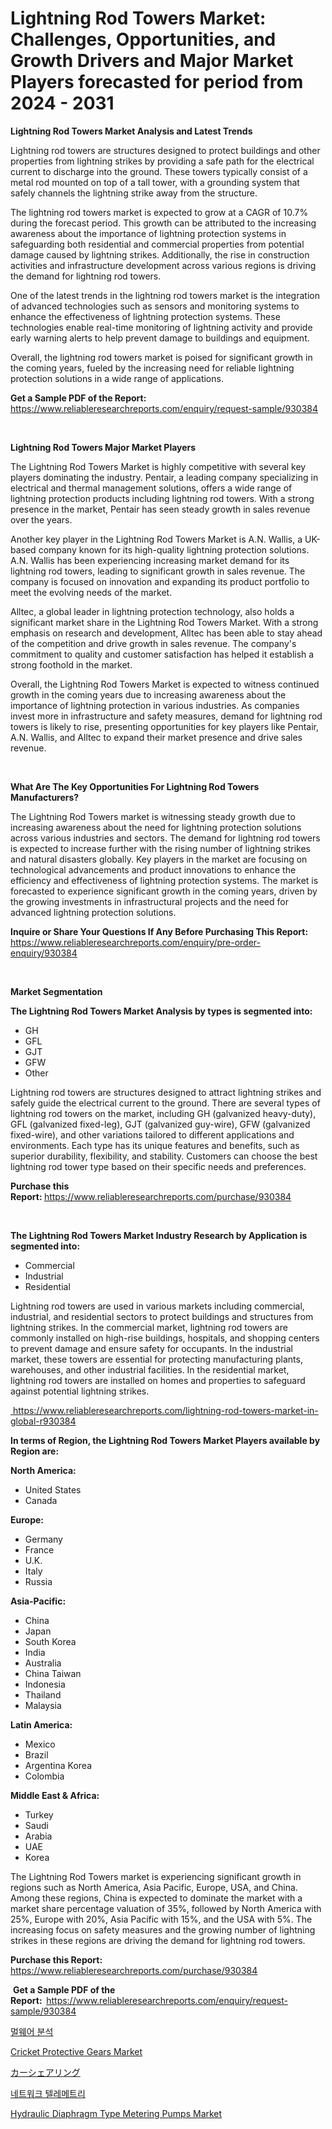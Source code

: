 <p><h1>Lightning Rod Towers Market: Challenges, Opportunities, and Growth Drivers and Major Market Players forecasted for period from 2024 - 2031</h1></p><p><strong>Lightning Rod Towers Market Analysis and Latest Trends</strong></p>
<p><p>Lightning rod towers are structures designed to protect buildings and other properties from lightning strikes by providing a safe path for the electrical current to discharge into the ground. These towers typically consist of a metal rod mounted on top of a tall tower, with a grounding system that safely channels the lightning strike away from the structure.</p><p>The lightning rod towers market is expected to grow at a CAGR of 10.7% during the forecast period. This growth can be attributed to the increasing awareness about the importance of lightning protection systems in safeguarding both residential and commercial properties from potential damage caused by lightning strikes. Additionally, the rise in construction activities and infrastructure development across various regions is driving the demand for lightning rod towers.</p><p>One of the latest trends in the lightning rod towers market is the integration of advanced technologies such as sensors and monitoring systems to enhance the effectiveness of lightning protection systems. These technologies enable real-time monitoring of lightning activity and provide early warning alerts to help prevent damage to buildings and equipment.</p><p>Overall, the lightning rod towers market is poised for significant growth in the coming years, fueled by the increasing need for reliable lightning protection solutions in a wide range of applications.</p></p>
<p><strong>Get a Sample PDF of the Report:&nbsp;</strong> <a href="https://www.reliableresearchreports.com/enquiry/request-sample/930384">https://www.reliableresearchreports.com/enquiry/request-sample/930384</a></p>
<p>&nbsp;</p>
<p><strong>Lightning Rod Towers Major Market Players</strong></p>
<p><p>The Lightning Rod Towers Market is highly competitive with several key players dominating the industry. Pentair, a leading company specializing in electrical and thermal management solutions, offers a wide range of lightning protection products including lightning rod towers. With a strong presence in the market, Pentair has seen steady growth in sales revenue over the years.</p><p>Another key player in the Lightning Rod Towers Market is A.N. Wallis, a UK-based company known for its high-quality lightning protection solutions. A.N. Wallis has been experiencing increasing market demand for its lightning rod towers, leading to significant growth in sales revenue. The company is focused on innovation and expanding its product portfolio to meet the evolving needs of the market.</p><p>Alltec, a global leader in lightning protection technology, also holds a significant market share in the Lightning Rod Towers Market. With a strong emphasis on research and development, Alltec has been able to stay ahead of the competition and drive growth in sales revenue. The company's commitment to quality and customer satisfaction has helped it establish a strong foothold in the market.</p><p>Overall, the Lightning Rod Towers Market is expected to witness continued growth in the coming years due to increasing awareness about the importance of lightning protection in various industries. As companies invest more in infrastructure and safety measures, demand for lightning rod towers is likely to rise, presenting opportunities for key players like Pentair, A.N. Wallis, and Alltec to expand their market presence and drive sales revenue.</p></p>
<p>&nbsp;</p>
<p><strong>What Are The Key Opportunities For Lightning Rod Towers Manufacturers?</strong></p>
<p><p>The Lightning Rod Towers market is witnessing steady growth due to increasing awareness about the need for lightning protection solutions across various industries and sectors. The demand for lightning rod towers is expected to increase further with the rising number of lightning strikes and natural disasters globally. Key players in the market are focusing on technological advancements and product innovations to enhance the efficiency and effectiveness of lightning protection systems. The market is forecasted to experience significant growth in the coming years, driven by the growing investments in infrastructural projects and the need for advanced lightning protection solutions.</p></p>
<p><strong>Inquire or Share Your Questions If Any Before Purchasing This Report:</strong> <a href="https://www.reliableresearchreports.com/enquiry/pre-order-enquiry/930384">https://www.reliableresearchreports.com/enquiry/pre-order-enquiry/930384</a></p>
<p>&nbsp;</p>
<p><strong>Market Segmentation</strong></p>
<p><strong>The Lightning Rod Towers Market Analysis by types is segmented into:</strong></p>
<p><ul><li>GH</li><li>GFL</li><li>GJT</li><li>GFW</li><li>Other</li></ul></p>
<p><p>Lightning rod towers are structures designed to attract lightning strikes and safely guide the electrical current to the ground. There are several types of lightning rod towers on the market, including GH (galvanized heavy-duty), GFL (galvanized fixed-leg), GJT (galvanized guy-wire), GFW (galvanized fixed-wire), and other variations tailored to different applications and environments. Each type has its unique features and benefits, such as superior durability, flexibility, and stability. Customers can choose the best lightning rod tower type based on their specific needs and preferences.</p></p>
<p><strong>Purchase this Report:&nbsp;</strong><a href="https://www.reliableresearchreports.com/purchase/930384">https://www.reliableresearchreports.com/purchase/930384</a></p>
<p>&nbsp;</p>
<p><strong>The Lightning Rod Towers Market Industry Research by Application is segmented into:</strong></p>
<p><ul><li>Commercial</li><li>Industrial</li><li>Residential</li></ul></p>
<p><p>Lightning rod towers are used in various markets including commercial, industrial, and residential sectors to protect buildings and structures from lightning strikes. In the commercial market, lightning rod towers are commonly installed on high-rise buildings, hospitals, and shopping centers to prevent damage and ensure safety for occupants. In the industrial market, these towers are essential for protecting manufacturing plants, warehouses, and other industrial facilities. In the residential market, lightning rod towers are installed on homes and properties to safeguard against potential lightning strikes.</p></p>
<p><a href="https://www.reliableresearchreports.com/lightning-rod-towers-market-in-global-r930384">&nbsp;https://www.reliableresearchreports.com/lightning-rod-towers-market-in-global-r930384</a></p>
<p><strong>In terms of Region, the Lightning Rod Towers Market Players available by Region are:</strong></p>
<p>
    <p> <strong> North America: </strong>
        <ul>
            <li>United States</li>
            <li>Canada</li>
        </ul>
        </p> 
    <p> <strong> Europe: </strong>
        <ul>
            <li>Germany</li>
            <li>France</li>
            <li>U.K.</li>
            <li>Italy</li>
            <li>Russia</li>
        </ul>
        </p> 
    <p> <strong> Asia-Pacific: </strong>
        <ul>
            <li>China</li>
            <li>Japan</li>
            <li>South Korea</li>
            <li>India</li>
            <li>Australia</li>
            <li>China Taiwan</li>
            <li>Indonesia</li>
            <li>Thailand</li>
            <li>Malaysia</li>
        </ul>
        </p> 
    <p> <strong> Latin America: </strong>
        <ul>
            <li>Mexico</li>
            <li>Brazil</li>
            <li>Argentina Korea</li>
            <li>Colombia</li>
        </ul>
        </p> 
    <p> <strong> Middle East & Africa: </strong>
        <ul>
            <li>Turkey</li>
            <li>Saudi</li>
            <li>Arabia</li>
            <li>UAE</li>
            <li>Korea</li>
        </ul>
    </p>
    </p>
<p><p>The Lightning Rod Towers market is experiencing significant growth in regions such as North America, Asia Pacific, Europe, USA, and China. Among these regions, China is expected to dominate the market with a market share percentage valuation of 35%, followed by North America with 25%, Europe with 20%, Asia Pacific with 15%, and the USA with 5%. The increasing focus on safety measures and the growing number of lightning strikes in these regions are driving the demand for lightning rod towers.</p></p>
<p><strong>Purchase this Report: </strong><a href="https://www.reliableresearchreports.com/purchase/930384">https://www.reliableresearchreports.com/purchase/930384</a></p>
<p>&nbsp;<strong>Get a Sample PDF of the Report:&nbsp;&nbsp;</strong><a href="https://www.reliableresearchreports.com/enquiry/request-sample/930384">https://www.reliableresearchreports.com/enquiry/request-sample/930384</a></p>
<p><strong></strong></p>
<p><p><a href="https://github.com/solomonbode85/Market-Research-Report-List-1/blob/main/480201177658.md">멀웨어 분석</a></p><p><a href="https://github.com/dimitrishawkinswaynenp91rgz/Market-Research-Report-List-2/blob/main/cricket-protective-gears-market.md">Cricket Protective Gears Market</a></p><p><a href="https://github.com/one-cool-chick/Market-Research-Report-List-1/blob/main/725017283912.md">カーシェアリング</a></p><p><a href="https://github.com/PhilToryphy7876567/Market-Research-Report-List-1/blob/main/948518677657.md">네트워크 텔레메트리</a></p><p><a href="https://github.com/changoleonlaverguenzanoexiste/Market-Research-Report-List-3/blob/main/hydraulic-diaphragm-type-metering-pumps-market.md">Hydraulic Diaphragm Type Metering Pumps Market</a></p></p>